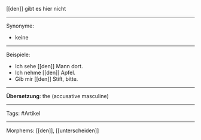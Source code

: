 [[den]] gibt es hier nicht 

---

Synonyme:
- keine

---

Beispiele:

- Ich sehe [[den]] Mann dort.
- Ich nehme [[den]] Apfel.
- Gib mir [[den]] Stift, bitte.

---
**Übersetzung**: the (accusative masculine)

---

Tags:
#Artikel

---

Morphems:
[[den]], [[unterscheiden]]
